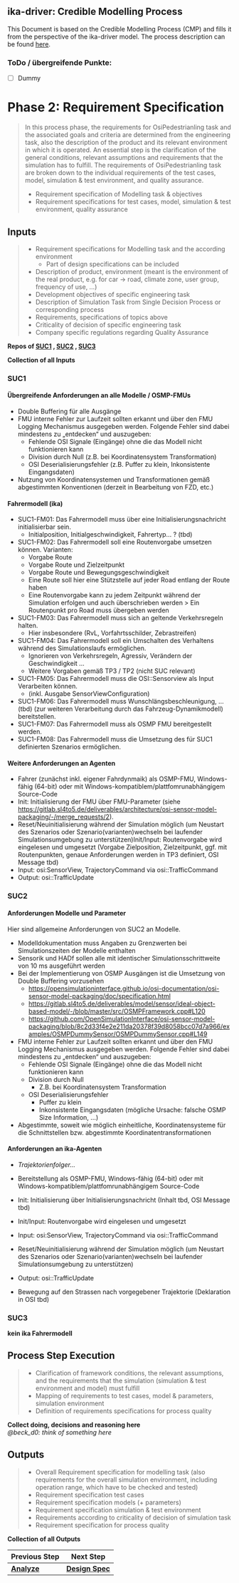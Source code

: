 ## ika-driver: Credible Modelling Process
This Document is based on the Credible Modelling Process (CMP) and fills it from the perspective of the ika-driver model. The process description can be found [here](https://gitlab.sl4to5.de/deliverables/credible-simulation-process/credible-simulation-process/-/blob/0182678762e6e3f9910246913259ae5c9fa7313b/credible_simulation_process.md#introduction).

### ToDo / übergreifende Punkte:
* [ ] Dummy

# Phase 2: Requirement Specification

> In this process phase, the requirements for OsiPedestrianling task and the associated goals and criteria are determined from the engineering task, also the description of the product and its relevant environment in which it is operated. An essential step is the clarification of the general conditions, relevant assumptions and requirements that the simulation has to fulfill. The requirements of OsiPedestrianling task are broken down to the individual requirements of the test cases, model, simulation & test environment, and quality assurance.
> 
> * Requirement specification of Modelling task & objectives
> * Requirement specifications for test cases, model, simulation & test environment, quality assurance


## Inputs

> * Requirement specifications for Modelling task and the according environment
>   * Part of design specifications can be included
> * Description of product, environment (meant is the environment of the real product, e.g. for car -> road, climate zone, user group, frequency of use, …)
> * Development objectives of specific engineering task
> * Description of Simulation Task from Single Decision Process or corresponding process
> * Requirements, specifications of topics above
> * Criticality of decision of specific engineering task
> * Company specific regulations regarding Quality Assurance

**Repos of [SUC1](https://gitlab.sl4to5.de/deliverables/use-case-definitions/usecase1/-/blob/master/Milestone2/Documentation/SUC1_CSP_Phase2_RequirementSpec.md) , [SUC2](https://gitlab.sl4to5.de/deliverables/use-case-definitions/usecase2/-/blob/master/Milestone2/Documentation/SUC2_CSP_Phase2_RequirementSpec.md) , [SUC3](https://gitlab.sl4to5.de/deliverables/use-case-definitions/use-case-3/-/blob/master/Milestone2/Documentation/SUC3_CSP_Phase2_RequirementSpec.md)**

**Collection of all Inputs**

### SUC1

#### Übergreifende Anforderungen an alle Modelle / OSMP-FMUs
*  Double Buffering für alle Ausgänge
*  FMU interne Fehler zur Laufzeit sollten erkannt und über den FMU Logging Mechanismus ausgegeben werden. Folgende Fehler sind dabei mindestens zu „entdecken“ und auszugeben:
    *  Fehlende OSI Signale (Eingänge) ohne die das Modell nicht funktionieren kann
    *  Division durch Null (z.B. bei Koordinatensystem Transformation)
    *  OSI Deserialisierungsfehler (z.B. Puffer zu klein, Inkonsistente Eingangsdaten) 
*  Nutzung von Koordinatensystemen und Transformationen gemäß abgestimmten Konventionen (derzeit in Bearbeitung von FZD, etc.)

#### Fahrermodell (ika)
* SUC1-FM01: Das Fahrermodell muss über eine Initialisierungsnachricht initialisierbar sein.
    * Initialposition, Initialgeschwindigkeit, Fahrertyp... ? (tbd)
* SUC1-FM02: Das Fahrermodell soll eine Routenvorgabe umsetzen können. Varianten:
    * Vorgabe Route  
    * Vorgabe Route und Zielzeitpunkt  
    * Vorgabe Route und Bewegungsgeschwindigkeit  
    * Eine Route soll hier eine Stützstelle auf jeder Road entlang der Route haben     
    * Eine Routenvorgabe kann zu jedem Zeitpunkt während der Simulation erfolgen und auch überschrieben werden  > Ein Routenpunkt pro Road muss übergeben werden  
* SUC1-FM03: Das Fahrermodell muss sich an geltende Verkehrsregeln halten.
    * Hier insbesondere (RvL, Vorfahrtsschilder, Zebrastreifen)  
* SUC1-FM04: Das Fahrermodell soll ein Umschalten des Verhaltens während des Simulationslaufs ermöglichen.
    * Ignorieren von Verkehrsregeln, Agressiv, Verändern der Geschwindigkeit ...  
    * Weitere Vorgaben gemäß TP3 / TP2  (nicht SUC relevant)
* SUC1-FM05: Das Fahrermodell muss die OSI::Sensorview als Input Verarbeiten können.
    * (inkl. Ausgabe SensorViewConfiguration)
* SUC1-FM06: Das Fahrermodell muss Wunschlängsbeschleunigung, ... (tbd) (zur weiteren Verarbeitung durch das Fahrzeug-Dynamikmodell) bereitstellen.
* SUC1-FM07: Das Fahrermodell muss als OSMP FMU bereitgestellt werden.
* SUC1-FM08: Das Fahrermodell muss die Umsetzung des für SUC1 definierten Szenarios ermöglichen.

#### Weitere Anforderungen an Agenten
*  Fahrer (zunächst inkl. eigener Fahrdynmaik) als OSMP-FMU, Windows-fähig (64-bit) oder mit Windows-kompatiblem/plattfomrunabhängigem Source-Code
*  Init: Initialisierung der FMU über FMU-Parameter (siehe https://gitlab.sl4to5.de/deliverables/architecture/osi-sensor-model-packaging/-/merge_requests/2). 
*  Reset/Neuinitialisierung während der Simulation möglich (um Neustart des Szenarios oder Szenario(varianten)wechseln bei laufender Simulationsumgebung zu unterstützen)Init/Input: Routenvorgabe wird eingelesen und umgesetzt (Vorgabe Zielposition, Zielzeitpunkt, ggf. mit Routenpunkten, genaue Anforderungen werden in TP3 definiert, OSI Message tbd) 
*  Input: osi:SensorView, TrajectoryCommand via osi::TrafficCommand
*  Output: osi::TrafficUpdate

### SUC2
#### Anforderungen Modelle und Parameter
Hier sind allgemeine Anforderungen von SUC2 an Modelle.  

*  Modelldokumentation muss Angaben zu Grenzwerten bei Simulationszeiten der Modelle enthalten
*  Sensorik und HADf sollen alle mit identischer Simulationsschrittweite von 10 ms ausgeführt werden
*  Bei der Implementierung von OSMP Ausgängen ist die Umsetzung von Double Buffering vorzusehen 
    *  https://opensimulationinterface.github.io/osi-documentation/osi-sensor-model-packaging/doc/specification.html
    *  https://gitlab.sl4to5.de/deliverables/model/sensor/ideal-object-based-model/-/blob/master/src/OSMPFramework.cpp#L120
    *  https://github.com/OpenSimulationInterface/osi-sensor-model-packaging/blob/8c2d33f4e2e211da20378f39d8058bcc07d7a966/examples/OSMPDummySensor/OSMPDummySensor.cpp#L149
*   FMU interne Fehler zur Laufzeit sollten erkannt und über den FMU Logging Mechanismus ausgegeben werden. Folgende Fehler sind dabei mindestens zu „entdecken“ und auszugeben:
    *	Fehlende OSI Signale (Eingänge) ohne die das Modell nicht funktionieren kann
    *	Division durch Null 
        *	Z.B. bei Koordinatensystem Transformation
    *	OSI Deserialisierungsfehler 
        *	Puffer zu klein
        *	Inkonsistente Eingangsdaten (mögliche Ursache: falsche OSMP Size Information, …)
*   Abgestimmte, soweit wie möglich einheitliche, Koordinatensysteme für die Schnittstellen bzw. abgestimmte Koordinatentransformationen

#### Anforderungen an ika-Agenten
* *Trajektorienfolger...*  

* Bereitstellung als OSMP-FMU, Windows-fähig (64-bit) oder mit Windows-kompatiblem/plattfomrunabhängigem Source-Code
* Init: Initialisierung über Initialisierungsnachricht (Inhalt tbd, OSI Message tbd)
* Init/Input: Routenvorgabe wird eingelesen und umgesetzt
* Input: osi:SensorView, TrajectoryCommand via osi::TrafficCommand
* Reset/Neuinitialisierung während der Simulation möglich (um Neustart des Szenarios oder Szenario(varianten)wechseln bei laufender Simulationsumgebung zu unterstützen) 
* Output: osi::TrafficUpdate
* Bewegung auf den Strassen nach vorgegebener Trajektorie (Deklaration in OSI tbd)

### SUC3

**kein ika Fahrermodell**

## Process Step Execution

> * Clarification of framework conditions, the relevant assumptions, and the requirements that the simulation (simulation & test environment and model) must fulfill
> * Mapping of requirements to test cases, model & parameters, simulation environment
> * Definition of requirements specifications for process quality

**Collect doing, decisions and reasoning here**  
*@beck_d0: think of something here*

## Outputs

> * Overall Requirement specification for modelling task (also requirements for the overall simulation environment, including operation range, which have to be checked and tested)
> * Requirement specification test cases
> * Requirement specification models (+ parameters)
> * Requirement specification simulation & test environment
> * Requirements according to criticality of decision of simulation task
> * Requirement specification for process quality



**Collection of all Outputs**

| Previous Step | Next Step |
| ------ | ------ |
| [**Analyze**](Documentation/CMP_Phase1_Analyze.md) | [**Design Spec**](Documentation/CMP_Phase3_DesignSpec.md) |

